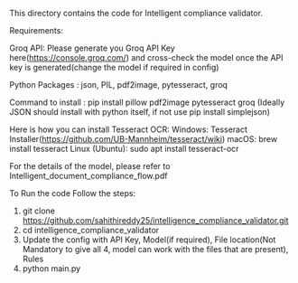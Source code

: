 This directory contains the code for Intelligent compliance validator.

Requirements:

Groq API: Please generate you Groq API Key here(https://console.groq.com/) and cross-check the model once the API key is generated(change the model if required in config)

Python Packages : json, PIL, pdf2image, pytesseract, groq

Command to install : pip install pillow pdf2image pytesseract groq (Ideally JSON should install with python itself, if not use pip install simplejson)

Here is how you can install Tesseract OCR:
Windows: Tesseract Installer(https://github.com/UB-Mannheim/tesseract/wiki)
macOS: brew install tesseract
Linux (Ubuntu): sudo apt install tesseract-ocr

For the details of the model, please refer to Intelligent_document_compliance_flow.pdf


To Run the code Follow the steps:

1. git clone https://github.com/sahithireddy25/intelligence_compliance_validator.git
2. cd intelligence_compliance_validator
3. Update the config with API Key, Model(if required), File location(Not Mandatory to give all 4, model can work with the files that are present), Rules
4. python main.py